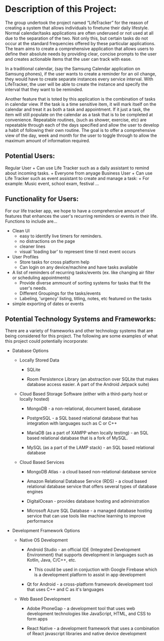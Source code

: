 # Description of this Project:

The group undertook the project named “LifeTracker” for the reason of creating a system that allows 
individuals to finetune their daily lifestyle. Normal calendar/tasks applications are often underused 
or not used at all due to the separation of the two. Not only this, but certain tasks do not occur at 
the standard frequencies offered by these particular applications. The team aims to create a 
comprehensive application that allows users to define their absolute needs by providing clear, 
concise prompts to the user and creates actionable items that the user can track with ease. 

In a traditional calendar, (say the Samsung Calendar application on Samsung phones), if the user 
wants to create a reminder for an oil change, they would have to create separate instances every 
service interval. With LifeTracker, the user will be able to create the instance and specify the 
interval that they want to be reminded. 

Another feature that is toted by this application is the combination of tasks in calendar view. If 
the task is a time sensitive item, it will mark itself on the calendar and treat it as both a task 
and appointment. If it just a task, the item will still populate on the calendar as a task that is 
to be completed at convenience. Repeatable routines, (such as shower, exercise, etc) are repeatable 
through each of the days specified and allow the user to develop a habit of following their own 
routine. The goal is to offer a comprehensive view of the day, week and month for the user to toggle 
through to allow the maximum amount of information required.


## Potential Users:

Regular User
	+ Can use Life Tracker such as a daily assistant to remind about incoming tasks.
	+ Everyone from anyage
Business User
	+ Can use Life Tracker such as event assistant to create and manage a task:
	+ For example: Music event, school exam, festival ...

## Functionality for Users:
For our life tracker app, we hope to have a comprehensive amount of features that enhances the user's recurring reminders or events in their life. Functions to include are...

+ Clean UI
	+ easy to identify live timers for reminders.
	+ no distractions on the page
	+ cleaner lines
	+ visual 'loading bar' to represent time til next event occurs
+ User Profiles
	+ Store tasks for cross platform help
	+ Can login on any device/machine and have tasks avaliable
+ A list of reminders of recurring tasks/events (ex. like changing air filter or scheduling appointments)
	+ Provide diverse ammount of sorting systems for tasks that fit the user's needs.
	+ Different Groupings for the tasks/events
	+ Labeling, 'urgency' listing, titling, notes, etc featured on the tasks
+ simple exporting of dates or events


## Potential Technology Systems and Frameworks:

There are a variety of frameworks and other technology systems that are
being considered for this project. The following are some examples of what this
project could potentially incorporate:

+ Database Options

	+ Locally Stored Data 

		+ SQLite

		+ Room Persistence Library (an abstraction over SQLite that
		  makes database access easier. A part of the Android Jetpack
		  suite)
	
	+ Cloud Based Storage Software (either with a third-party host or
	  locally hosted)

		+ MongoDB - a non-relational, document based, database 

		+ PostgreSQL - a SQL based relational database that has
		  integration with languages such as C or C++

		+ MariaDB (as a part of XAMPP when locally testing) - an SQL 
	          based relational database that is a fork of MySQL.

		+ MySQL (as a part of the LAMP stack) - an SQL based relational
		  database

	+ Cloud Based Services

		+ MongoDB Atlas - a cloud based non-relational database service

		+ Amazon Relational Database Service (RDS) - a cloud based 
		  relational database service that offers several types of 
		  database engines

		+ DigitalOcean - provides database hosting and administration

		+ Microsoft Azure SQL Database - a managed database hosting
		  service that can use tools like machine learning to improve
	          performance 

+ Development Framework Options 

	+ Native OS Development

		+ Android Studio - an official IDE (Integrated Development
		  Environment) that supports development in languages such as
	          Kotlin, Java, C/C++, etc.

			+ This could be used in conjuction with Google Firebase
			  which is a development platform to assist in app
			  development

		+ Qt for Android - a cross-platform framework development tool
		  that uses C++ and C as it's languages

	+ Web Based Development

		+ Adobe PhoneGap - a development tool that uses web development
		  technologies like JavaScript, HTML, and CSS to form apps

		+ React Native - a development framework that uses a combination
		  of React javascript libraries and native device development
